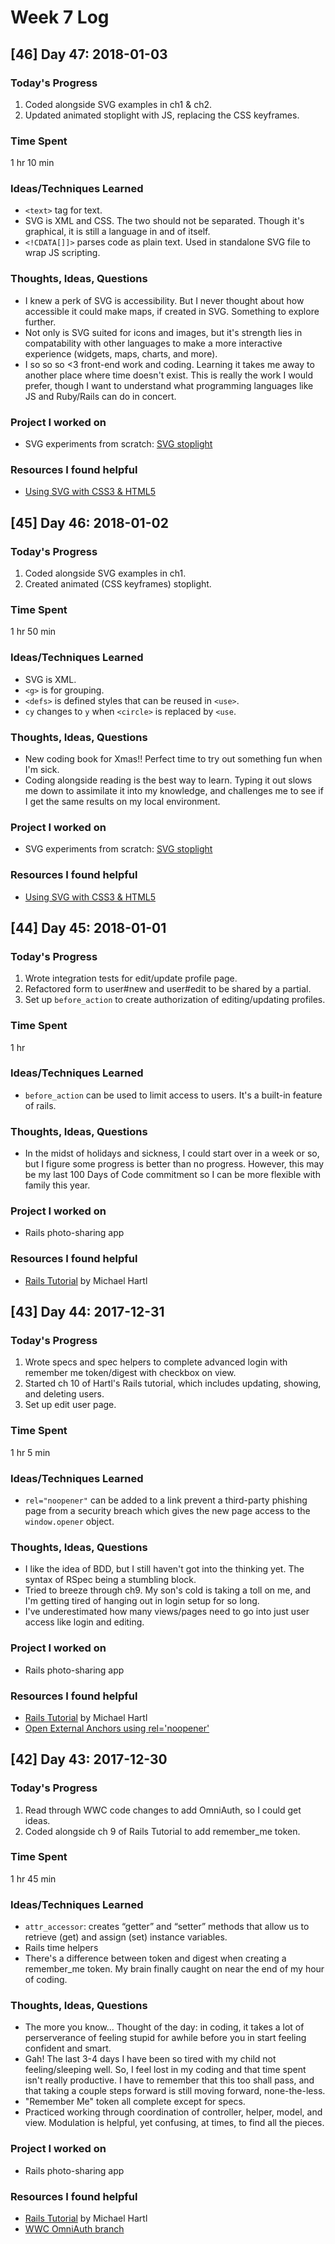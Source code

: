 # Week 7 Log

## [46] Day 47: 2018-01-03

### Today's Progress

1. Coded alongside SVG examples in ch1 & ch2.
2. Updated animated stoplight with JS, replacing the CSS keyframes.

### Time Spent

1 hr 10 min

### Ideas/Techniques Learned

- `<text>` tag for text.
- SVG is XML and CSS. The two should not be separated. Though it's graphical, it is still a language in and of itself.
- `<!CDATA[]]>` parses code as plain text. Used in standalone SVG file to wrap JS scripting.

### Thoughts, Ideas, Questions

- I knew a perk of SVG is accessibility. But I never thought about how accessible it could make maps, if created in SVG. Something to explore further.
- Not only is SVG suited for icons and images, but it's strength lies in compatability with other languages to make a more interactive experience (widgets, maps, charts, and more).
- I so so so <3 front-end work and coding. Learning it takes me away to another place where time doesn't exist. This is really the work I would prefer, though I want to understand what programming languages like JS and Ruby/Rails can do in concert.

### Project I worked on

- SVG experiments from scratch: [SVG stoplight](https://codepen.io/digilou/full/eyRamX/)

### Resources I found helpful

- [Using SVG with CSS3 & HTML5](https://github.com/oreillymedia/Using_SVG)

## [45] Day 46: 2018-01-02

### Today's Progress

1. Coded alongside SVG examples in ch1.
2. Created animated (CSS keyframes) stoplight.

### Time Spent

1 hr 50 min

### Ideas/Techniques Learned

- SVG is XML.
- `<g>` is for grouping.
- `<defs>` is defined styles that can be reused in `<use>`.
- `cy` changes to `y` when `<circle>` is replaced by `<use`.

### Thoughts, Ideas, Questions

- New coding book for Xmas!! Perfect time to try out something fun when I'm sick.
- Coding alongside reading is the best way to learn. Typing it out slows me down to assimilate it into my knowledge, and challenges me to see if I get the same results on my local environment.

### Project I worked on

- SVG experiments from scratch: [SVG stoplight](https://codepen.io/digilou/full/eyRamX/)

### Resources I found helpful

- [Using SVG with CSS3 & HTML5](https://github.com/oreillymedia/Using_SVG)

## [44] Day 45: 2018-01-01

### Today's Progress

1. Wrote integration tests for edit/update profile page.
2. Refactored form to user#new and user#edit to be shared by a partial.
3. Set up `before_action` to create authorization of editing/updating profiles.

### Time Spent

1 hr

### Ideas/Techniques Learned

- `before_action` can be used to limit access to users. It's a built-in feature of rails.

### Thoughts, Ideas, Questions

- In the midst of holidays and sickness, I could start over in a week or so, but I figure some progress is better than no progress. However, this may be my last 100 Days of Code commitment so I can be more flexible with family this year.

### Project I worked on

- Rails photo-sharing app

### Resources I found helpful

- [Rails Tutorial](https://www.railstutorial.org/book/) by Michael Hartl

## [43] Day 44: 2017-12-31

### Today's Progress

1. Wrote specs and spec helpers to complete advanced login with remember me token/digest with checkbox on view.
2. Started ch 10 of Hartl's Rails tutorial, which includes updating, showing, and deleting users.
3. Set up edit user page.

### Time Spent

1 hr 5 min

### Ideas/Techniques Learned

- `rel="noopener"` can be added to a link prevent a third-party phishing page from a security breach which gives the new page access to the `window.opener` object.

### Thoughts, Ideas, Questions

- I like the idea of BDD, but I still haven't got into the thinking yet. The syntax of RSpec being a stumbling block.
- Tried to breeze through ch9. My son's cold is taking a toll on me, and I'm getting tired of hanging out in login setup for so long.
- I've underestimated how many views/pages need to go into just user access like login and editing.

### Project I worked on

- Rails photo-sharing app

### Resources I found helpful

- [Rails Tutorial](https://www.railstutorial.org/book/) by Michael Hartl
- [Open External Anchors using rel='noopener'](https://developers.google.com/web/tools/lighthouse/audits/noopener)

## [42] Day 43: 2017-12-30

### Today's Progress

1. Read through WWC code changes to add OmniAuth, so I could get ideas.
2. Coded alongside ch 9 of Rails Tutorial to add remember_me token.

### Time Spent

1 hr 45 min

### Ideas/Techniques Learned

- `attr_accessor`: creates “getter” and “setter” methods that allow us to retrieve (get) and assign (set) instance variables.
- Rails time helpers
- There's a difference between token and digest when creating a remember_me token. My brain finally caught on near the end of my hour of coding.

### Thoughts, Ideas, Questions

- The more you know... Thought of the day: in coding, it takes a lot of perserverance of feeling stupid for awhile before you in start feeling confident and smart.
- Gah! The last 3-4 days I have been so tired with my child not feeling/sleeping well. So, I feel lost in my coding and that time spent isn't really productive. I have to remember that this too shall pass, and that taking a couple steps forward is still moving forward, none-the-less.
- "Remember Me" token all complete except for specs.
- Practiced working through coordination of controller, helper, model, and view. Modulation is helpful, yet confusing, at times, to find all the pieces.

### Project I worked on

- Rails photo-sharing app

### Resources I found helpful

- [Rails Tutorial](https://www.railstutorial.org/book/) by Michael Hartl
- [WWC OmniAuth branch](https://github.com/WomenWhoCode/website/pull/2622/files)
